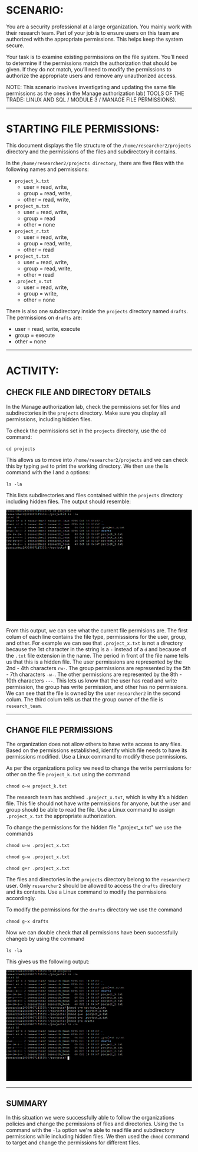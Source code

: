 # SCENARIO:

You are a security professional at a large organization. You mainly work with their research team. Part of your job is to ensure users on this team are authorized with the appropriate permissions. This helps keep the system secure. 

Your task is to examine existing permissions on the file system. You’ll need to determine if the permissions match the authorization that should be given. If they do not match, you’ll need to modify the permissions to authorize the appropriate users and remove any unauthorized access. 

NOTE: This scenario involves investigating and updating the same file permissions as the ones in the Manage authorization lab( TOOLS OF THE TRADE: LINUX AND SQL / MODULE 3 / MANAGE FILE PERMISSIONS).

---

# STARTING FILE PERMISSIONS: 

This document displays the file structure of the `/home/researcher2/projects` directory and the permissions of the files and subdirectory it contains.

In the `/home/researcher2/projects directory`, there are five files with the following names and permissions: 
- `project_k.txt`
  - user = read, write, 
  - group = read, write, 
  - other = read, write, 
- `project_m.txt`
  - user = read, write, 
  - group = read
  - other = none
- `project_r.txt`
  - user = read, write, 
  - group = read, write, 
  - other = read
- `project_t.txt`
  - user = read, write, 
  - group = read, write, 
  - other = read
- `.project_x.txt`
  - user = read, write, 
  - group = write, 
  - other = none

There is also one subdirectory inside the `projects` directory named `drafts`. The permissions on `drafts` are: 
- user = read, write, execute
- group = execute
- other = none

---

# ACTIVITY:

## CHECK FILE AND DIRECTORY DETAILS

In the Manage authorization lab, check the permissions set for files and subdirectories in the `projects` directory. Make sure you display all permissions, including hidden files.

To check the permissions set in the `projects` directory, use the cd command: 

`cd projects` 

This allows us to move into `/home/researcher2/projects` and we can check this by typing `pwd` to print the working directory. We then use the ls command with the l and a options: 

`ls -la` 

This lists subdirectories and files contained within the `projects` directory including hidden files. The output should resemble:

![file_permissions1](/SCREENSHOTS/file_permissions1.png)

From this output, we can see what the current file permisions are. The first colum of each line contains the file type, permisssions for the user, group, and other. For example we can see that `.project_x.txt` is not a directory because the 1st character in the string is a `-` instead of a `d` and because of the `.txt` file extension in the name. The period in front of the file name tells us that this is a hidden file. The user permissions are represented by the 2nd - 4th characters `rw-`. The group permissions are represented by the 5th - 7th characters `-w-`.  The other permissions are represented by the 8th - 10th characters `---`. This lets us know that the user has read and write permission, the group has write permission, and other has no permissions. We can see that the file is owned by the user `researcher2` in the second colum. The third colum tells us that the group owner of the file is `research_team`.

---

## CHANGE FILE PERMISSIONS

The organization does not allow others to have write access to any files. Based on the permissions established, identify which file needs to have its permissions modified. Use a Linux command to modify these permissions.

As per the organizations policy we need to change the write permissions for other on the file `project_k.txt` using the command

`chmod o-w project_k.txt`

The research team has archived `.project_x.txt`, which is why it’s a hidden file. This file should not have write permissions for anyone, but the user and group should be able to read the file. Use a Linux command to assign `.project_x.txt` the appropriate authorization.

To change the permissions for the hidden file ".projext_x.txt" we use the commands

`chmod u-w .project_x.txt`

`chmod g-w .project_x.txt`

`chmod g+r .project_x.txt`

The files and directories in the `projects` directory belong to the `researcher2` user. Only `researcher2` should be allowed to access the `drafts` directory and its contents. Use a Linux command to modify the permissions accordingly.

To modify the permissions for the `drafts` directory we use the command

`chmod g-x drafts`

Now we can double check that all permissions have been successfully changeb by using the command

`ls -la`

This gives us the following output: 

![file_permissions2](/SCREENSHOTS/file_permissions2.png)

---

## SUMMARY

In this situation we were successfully able to follow the organizations policies and change the permissions of files and directories. Using the `ls` command with the `-la` option we're able to read file and subdirectory permissions while including hidden files. We then used the `chmod` command to target and change the permissions for different files. 
